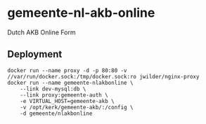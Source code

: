 # gemeente-nl-akb-online
Dutch AKB Online Form

## Deployment
```
docker run --name proxy -d -p 80:80 -v //var/run/docker.sock:/tmp/docker.sock:ro jwilder/nginx-proxy
docker run --name gemeente-nlakbonline \
    --link dev-mysql:db \
    --link proxy:gemeente-auth \
    -e VIRTUAL_HOST=gemeente-akb \
    -v /opt/kerk/gemeente-akb/:/config \
    -d gemeente/nlakbonline
```